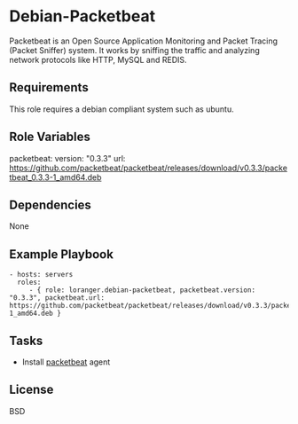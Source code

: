 Debian-Packetbeat
=================

Packetbeat is an Open Source Application Monitoring and Packet Tracing (Packet Sniffer) system. It works by sniffing the traffic and analyzing network protocols like HTTP, MySQL and REDIS.

Requirements
------------

This role requires a debian compliant system such as ubuntu.

Role Variables
--------------

packetbeat: 
    version: "0.3.3"
    url: https://github.com/packetbeat/packetbeat/releases/download/v0.3.3/packetbeat_0.3.3-1_amd64.deb

Dependencies
------------

None

Example Playbook
----------------

    - hosts: servers
      roles:
         - { role: loranger.debian-packetbeat, packetbeat.version: "0.3.3", packetbeat.url: https://github.com/packetbeat/packetbeat/releases/download/v0.3.3/packetbeat_0.3.3-1_amd64.deb }

Tasks
-----

  - Install [packetbeat](http://packetbeat.com/) agent

License
-------

BSD